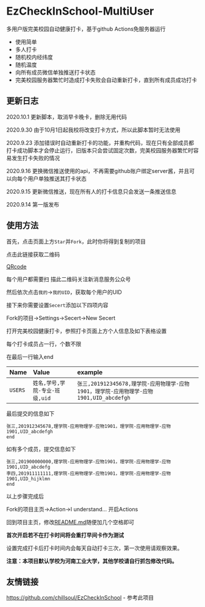 # EzCheckInSchool-MultiUser
 
多用户版完美校园自动健康打卡，基于github Actions免服务器运行

- 使用简单
- 多人打卡
- 随机校内经纬度
- 随机温度
- 向所有成员微信单独推送打卡状态
- 完美校园服务器繁忙时造成打卡失败会自动重新打卡，直到所有成员成功打卡

## 更新日志

2020.10.1  更新脚本，取消早卡晚卡，删除无用代码

2020.9.30  由于10月1日起我校将改变打卡方式，所以此脚本暂时无法使用

2020.9.23  添加错误时自动重新打卡的功能，并重构代码，现在只有全部成员都打卡成功脚本才会停止运行，旧版本只会尝试固定次数，完美校园服务器繁忙时容易发生打卡失败的情况

2020.9.16  更换微信推送使用的api，不再需要github账户绑定server酱，并且可以向每个用户单独推送其打卡状态

2020.9.15  更新微信推送，现在所有人的打卡信息只会发送一条推送信息

2020.9.14  第一版发布 

## 使用方法  

首先，点击页面上方`Star`并`Fork`，此时你将得到复制的项目

点击此链接获取二维码

[QRcode](http://wxpusher.zjiecode.com/api/qrcode/1men6ZnAtqckyldYHDbYfOKSsqcxxhXtu6nXChdP9iybdir048fJ1VxU0W5Kwlgo.jpg)

每个用户都需要扫 描此二维码关注新消息服务公众号

然后依次点击`我的`->`我的UID`，获取每个用户的UID

接下来你需要设置`Secert`添加以下四项内容 
 
Fork的项目->Settings->Secert->New Secert

打开完美校园健康打卡，参照打卡页面上方个人信息及如下表格设置

每个打卡成员占一行，个数不限

在最后一行输入end


|Name|Value|example|
| :-----| :---- | :---- |
|`USERS`|`姓名,学号,学院-专业-班级,uid`|`张三,201912345678,理学院-应用物理学-应物1901，理学院-应用物理学-应物1901,UID_abcdefgh`|

最后提交的信息如下

```
张三,201912345678,理学院-应用物理学-应物1901，理学院-应用物理学-应物1901,UID_abcdefgh
end
```

如有多个成员，提交信息如下

```
张三,201900000000,理学院-应用物理学-应物1901，理学院-应用物理学-应物1901,UID_abcdefg
李四,201911111111,理学院-应用物理学-应物1901，理学院-应用物理学-应物1901,UID_hijklmn
end
```

以上步骤完成后

Fork的项目主页->Action->I understand... 开启Actions

回到项目主页，修改[README.md](/README.md)随便加几个空格即可

**首次开启若不在打卡时间将会重打早间卡作为测试**

设置完成打卡后打卡时间内会每天自动打卡三次，第一次使用请观察效果。

**注意：本项目默认学校为河南工业大学，其他学校请自行抓包修改代码。**



## 友情链接

https://github.com/chillsoul/EzCheckInSchool - 参考此项目



